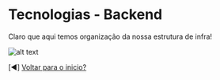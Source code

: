 # Tecnologias - Backend
Claro que aqui temos organização da nossa estrutura de infra!

![alt text](https://i.imgur.com/d59n36C.png)


[:arrow_backward:]  [Voltar para o inicio?](https://github.com/KoenomatachiSan/one-trading-warzone)
